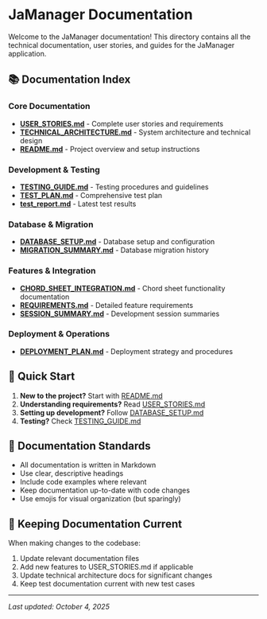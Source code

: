 # JaManager Documentation

Welcome to the JaManager documentation! This directory contains all the technical documentation, user stories, and guides for the JaManager application.

## 📚 Documentation Index

### Core Documentation
- **[USER_STORIES.md](./USER_STORIES.md)** - Complete user stories and requirements
- **[TECHNICAL_ARCHITECTURE.md](./TECHNICAL_ARCHITECTURE.md)** - System architecture and technical design
- **[README.md](./README.md)** - Project overview and setup instructions

### Development & Testing
- **[TESTING_GUIDE.md](./TESTING_GUIDE.md)** - Testing procedures and guidelines
- **[TEST_PLAN.md](./TEST_PLAN.md)** - Comprehensive test plan
- **[test_report.md](./test_report.md)** - Latest test results

### Database & Migration
- **[DATABASE_SETUP.md](./DATABASE_SETUP.md)** - Database setup and configuration
- **[MIGRATION_SUMMARY.md](./MIGRATION_SUMMARY.md)** - Database migration history

### Features & Integration
- **[CHORD_SHEET_INTEGRATION.md](./CHORD_SHEET_INTEGRATION.md)** - Chord sheet functionality documentation
- **[REQUIREMENTS.md](./REQUIREMENTS.md)** - Detailed feature requirements
- **[SESSION_SUMMARY.md](./SESSION_SUMMARY.md)** - Development session summaries

### Deployment & Operations
- **[DEPLOYMENT_PLAN.md](./DEPLOYMENT_PLAN.md)** - Deployment strategy and procedures

## 🚀 Quick Start

1. **New to the project?** Start with [README.md](./README.md)
2. **Understanding requirements?** Read [USER_STORIES.md](./USER_STORIES.md)
3. **Setting up development?** Follow [DATABASE_SETUP.md](./DATABASE_SETUP.md)
4. **Testing?** Check [TESTING_GUIDE.md](./TESTING_GUIDE.md)

## 📖 Documentation Standards

- All documentation is written in Markdown
- Use clear, descriptive headings
- Include code examples where relevant
- Keep documentation up-to-date with code changes
- Use emojis for visual organization (but sparingly)

## 🔄 Keeping Documentation Current

When making changes to the codebase:
1. Update relevant documentation files
2. Add new features to USER_STORIES.md if applicable
3. Update technical architecture docs for significant changes
4. Keep test documentation current with new test cases

---

*Last updated: October 4, 2025*